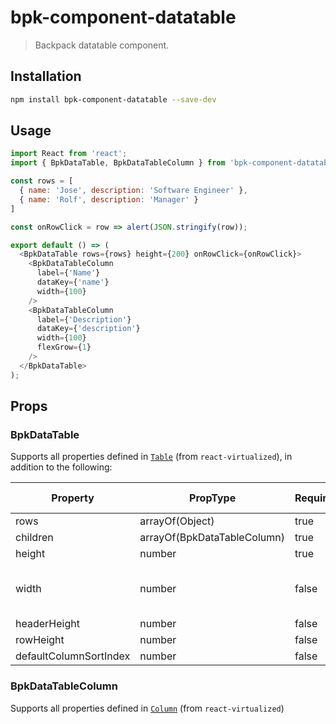# bpk-component-datatable

> Backpack datatable component.

## Installation

```sh
npm install bpk-component-datatable --save-dev
```

## Usage

```js
import React from 'react';
import { BpkDataTable, BpkDataTableColumn } from 'bpk-component-datatable';

const rows = [
  { name: 'Jose', description: 'Software Engineer' },
  { name: 'Rolf', description: 'Manager' }
]

const onRowClick = row => alert(JSON.stringify(row));

export default () => (
  <BpkDataTable rows={rows} height={200} onRowClick={onRowClick}>
    <BpkDataTableColumn
      label={'Name'}
      dataKey={'name'}
      width={100}
    />
    <BpkDataTableColumn
      label={'Description'}
      dataKey={'description'}
      width={100}
      flexGrow={1}
    />
  </BpkDataTable>
);
```

## Props

### BpkDataTable

Supports all properties defined in [`Table`](https://github.com/bvaughn/react-virtualized/blob/master/docs/Table.md) (from `react-virtualized`),
in addition to the following:


| Property               | PropType                    | Required | Default Value        |
| ---------------------- | --------------------------- | -------- | -------------------- |
| rows                   | arrayOf(Object)             | true     | -                    |
| children               | arrayOf(BpkDataTableColumn) | true     | -                    |
| height                 | number                      | true     | -                    |
| width                  | number                      | false    | full width of parent |
| headerHeight           | number                      | false    | 60                   |
| rowHeight              | number                      | false    | 60                   |
| defaultColumnSortIndex | number                      | false    | 0                    |


### BpkDataTableColumn

Supports all properties defined in [`Column`](https://github.com/bvaughn/react-virtualized/blob/master/docs/Column.md) (from `react-virtualized`)
